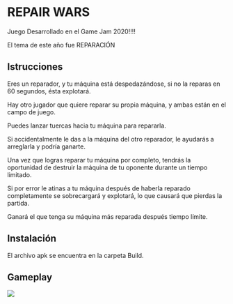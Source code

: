 # REPAIR WARS

Juego Desarrollado en el Game Jam 2020!!!!

El tema de este año fue REPARACIÓN

## Istrucciones

Eres un reparador, y tu máquina está despedazándose, si no la reparas en 60 segundos, ésta explotará.

Hay otro jugador que quiere reparar su propia máquina, y ambas están en el campo de juego.  

Puedes lanzar tuercas hacia tu máquina para repararla.

Si accidentalmente le das a la máquina del otro reparador, le ayudarás a arreglarla y podría ganarte.

Una vez que logras reparar tu máquina por completo, tendrás la oportunidad de destruir la máquina de tu oponente durante un tiempo limitado.

Si por error le atinas a tu máquina después de haberla reparado completamente se sobrecargará y explotará, lo que causará que pierdas la partida.

Ganará el que tenga su máquina más reparada después tiempo límite.

## Instalación

El archivo apk se encuentra en la carpeta Build.

## Gameplay

<!-- ![](RepairWars.gif) -->
<!-- ![](MiVideo.mp4) -->
![](https://www.youtube.com/watch?v=bZfRsucvS0Y)
